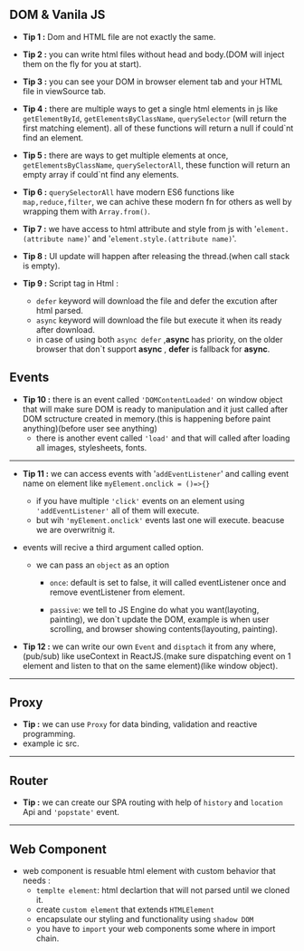 ## DOM & Vanila JS
- __Tip 1 :__ Dom and HTML file are not exactly the same.
- __Tip 2 :__  you can write html files without head and body.(DOM will inject them on the fly for you at start).

- __Tip 3 :__ you can see your DOM in browser element tab and your HTML file in viewSource tab.
- __Tip 4 :__ there are multiple ways to get a single html elements in js like ```getElementById```, ```getElementsByClassName```,  ```querySelector``` (will return the first matching element). all of these functions will return a null if could`nt find an element.
- __Tip 5 :__ there are ways to get multiple elements at once, ```getElementsByClassName```, ```querySelectorAll```, these function will return an empty array if could`nt find any elements.
- __Tip 6 :__ ```querySelectorAll``` have modern ES6 functions like ```map,reduce,filter```, we can achive these modern fn for others as well by wrapping them with ```Array.from()```.
- __Tip 7 :__ we have access to html attribute and style from js with '``element.(attribute name)``' and '```element.style.(attribute name)```'.
- __Tip 8 :__ UI update will happen after releasing the thread.(when call stack is empty).
- __Tip 9 :__ Script tag in Html :
  - ```defer``` keyword will download the file and defer the excution after html parsed.
  - ```async``` keyword will download the file but execute it when its ready after download.
  - in case of using both ``` async defer ``` ,__async__ has priority, on the older browser that don`t support __async__ , __defer__ is fallback for __async__.
## Events
- __Tip 10 :__ there is an event called ```'DOMContentLoaded'``` on window object that
 will make sure DOM is ready to manipulation and it just called after DOM sctructure created in memory.(this is happening before paint anything)(before user see anything)
  - there is another event called ```'load'``` and that will called after loading all images, stylesheets, fonts.
---
- __Tip 11 :__  we can access events with '```addEventListener```' and calling event name on element like ```myElement.onclick = ()=>{}```
  - if you have multiple ```'click'``` events on an element using ```'addEventListener'``` all of them will execute.
  - but wih ```'myElement.onclick'``` events last one will execute. beacuse we are overwritnig it.


- events will recive a third argument called option.
  - we can pass an ```object``` as an option
    
    - ```once```: default is set to false, it will called eventListener once and remove eventListener from element.
    
    - ```passive```: we tell to JS Engine do what you want(layoting, painting), we don`t update the DOM, example is when user scrolling, and browser showing contents(layouting, painting).

- __Tip 12 :__ we can write our own ```Event``` and ```disptach``` it from any where,(pub/sub) like useContext in ReactJS.(make sure dispatching event on 1 element and  listen to that on the same element)(like window object).
---
## Proxy
- __Tip  :__ we can use ```Proxy``` for data binding, validation and reactive programming.
- example ic src.
---
## Router
- __Tip  :__ we can create our SPA routing with help of ```history``` and ```location``` Api and ```'popstate'``` event. 
---
## Web Component

- web component is resuable html element with custom behavior that needs :
  - ```templte element```: html declartion that will not parsed until we cloned it.
  - create ```custom element``` that extends ```HTMLElement```
  - encapsulate our styling and functionality using ```shadow DOM```
  - you have to ```import``` your web components some where in import chain.

